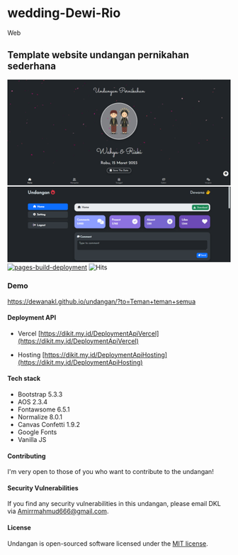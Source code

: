 # wedding-Dewi-Rio
Web

## Template website undangan pernikahan sederhana

![Thumbnail](/assets/images/banner.png)
![Thumbnail2](/assets/images/banner2.png)
[![pages-build-deployment](https://github.com/dewanakl/undangan/actions/workflows/pages/pages-build-deployment/badge.svg?branch=3.x)](https://github.com/dewanakl/undangan/actions/workflows/pages/pages-build-deployment)
![Hits](https://dikit.my.id/0b3y8q)

### Demo

<https://dewanakl.github.io/undangan/?to=Teman+teman+semua>

#### Deployment API

- Vercel
[https://dikit.my.id/DeploymentApiVercel](https://dikit.my.id/DeploymentApiVercel)

- Hosting
[https://dikit.my.id/DeploymentApiHosting](https://dikit.my.id/DeploymentApiHosting)

#### Tech stack

- Bootstrap 5.3.3
- AOS 2.3.4
- Fontawsome 6.5.1
- Normalize 8.0.1
- Canvas Confetti 1.9.2
- Google Fonts
- Vanilla JS

#### Contributing

I'm very open to those of you who want to contribute to the undangan!

#### Security Vulnerabilities

If you find any security vulnerabilities in this undangan, please email DKL via [Amirrmahmud666@gmail.com](mailto:Amirrmahmud666@gmail.com).

#### License

Undangan is open-sourced software licensed under the [MIT license](https://opensource.org/licenses/MIT).
